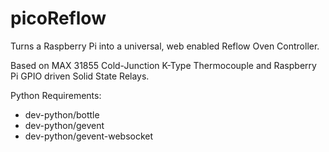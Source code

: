 picoReflow
==========

Turns a Raspberry Pi into a universal, web enabled Reflow Oven Controller.

Based on MAX 31855 Cold-Junction K-Type Thermocouple and Raspberry Pi GPIO driven Solid State Relays.


Python Requirements:

  - dev-python/bottle
  - dev-python/gevent
  - dev-python/gevent-websocket
